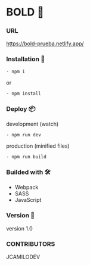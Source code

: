 # BOLD 🚀

### URL
https://bold-prueba.netlify.app/


### Installation  🔧

```
- npm i
```
or
```
- npm install
```

### Deploy 📦

development (watch)
```
- npm run dev
```

production (minified files)
```
- npm run build
```

### Builded with 🛠️

 - Webpack
 - SASS
 - JavaScript

### Version 📌

version 1.0

### CONTRIBUTORS

JCAMILODEV